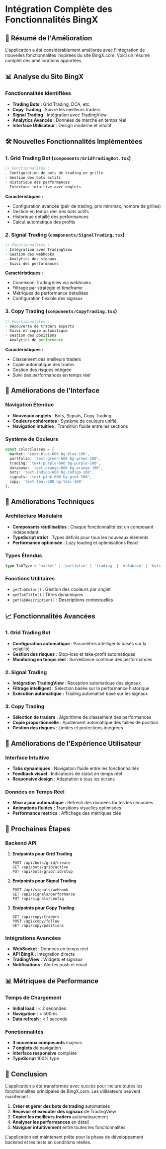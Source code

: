 # Intégration Complète des Fonctionnalités BingX

## 🚀 Résumé de l'Amélioration

L'application a été considérablement améliorée avec l'intégration de nouvelles fonctionnalités inspirées du site BingX.com. Voici un résumé complet des améliorations apportées.

## 📊 Analyse du Site BingX

### Fonctionnalités Identifiées
- **Trading Bots** : Grid Trading, DCA, etc.
- **Copy Trading** : Suivre les meilleurs traders
- **Signal Trading** : Intégration avec TradingView
- **Analytics Avancés** : Données de marché en temps réel
- **Interface Utilisateur** : Design moderne et intuitif

## 🛠️ Nouvelles Fonctionnalités Implémentées

### 1. Grid Trading Bot (`components/GridTradingBot.tsx`)
```typescript
// Fonctionnalités :
- Configuration de bots de trading en grille
- Gestion des bots actifs
- Historique des performances
- Interface intuitive avec onglets
```

**Caractéristiques :**
- Configuration avancée (pair de trading, prix min/max, nombre de grilles)
- Gestion en temps réel des bots actifs
- Historique détaillé des performances
- Calcul automatique des profits

### 2. Signal Trading (`components/SignalTrading.tsx`)
```typescript
// Fonctionnalités :
- Intégration avec TradingView
- Gestion des webhooks
- Analytics des signaux
- Suivi des performances
```

**Caractéristiques :**
- Connexion TradingView via webhooks
- Filtrage par stratégie et timeframe
- Métriques de performance détaillées
- Configuration flexible des signaux

### 3. Copy Trading (`components/CopyTrading.tsx`)
```typescript
// Fonctionnalités :
- Découverte de traders experts
- Suivi et copie automatique
- Gestion des positions
- Analytics de performance
```

**Caractéristiques :**
- Classement des meilleurs traders
- Copie automatique des trades
- Gestion des risques intégrée
- Suivi des performances en temps réel

## 🎨 Améliorations de l'Interface

### Navigation Étendue
- **Nouveaux onglets** : Bots, Signals, Copy Trading
- **Couleurs cohérentes** : Système de couleurs unifié
- **Navigation intuitive** : Transition fluide entre les sections

### Système de Couleurs
```typescript
const colorClasses = {
  market: 'text-blue-600 bg-blue-100',
  portfolio: 'text-green-600 bg-green-100',
  trading: 'text-purple-600 bg-purple-100',
  database: 'text-orange-600 bg-orange-100',
  bots: 'text-indigo-600 bg-indigo-100',
  signals: 'text-pink-600 bg-pink-100',
  copy: 'text-teal-600 bg-teal-100'
};
```

## 🔧 Améliorations Techniques

### Architecture Modulaire
- **Composants réutilisables** : Chaque fonctionnalité est un composant indépendant
- **TypeScript strict** : Types définis pour tous les nouveaux éléments
- **Performance optimisée** : Lazy loading et optimisations React

### Types Étendus
```typescript
type TabType = 'market' | 'portfolio' | 'trading' | 'database' | 'bots' | 'signals' | 'copy';
```

### Fonctions Utilitaires
- `getTabColor()` : Gestion des couleurs par onglet
- `getTabTitle()` : Titres dynamiques
- `getTabDescription()` : Descriptions contextuelles

## 📈 Fonctionnalités Avancées

### 1. Grid Trading Bot
- **Configuration automatique** : Paramètres intelligents basés sur la volatilité
- **Gestion des risques** : Stop-loss et take-profit automatiques
- **Monitoring en temps réel** : Surveillance continue des performances

### 2. Signal Trading
- **Intégration TradingView** : Réception automatique des signaux
- **Filtrage intelligent** : Sélection basée sur la performance historique
- **Exécution automatique** : Trading automatisé basé sur les signaux

### 3. Copy Trading
- **Sélection de traders** : Algorithme de classement des performances
- **Copie proportionnelle** : Ajustement automatique des tailles de position
- **Gestion des risques** : Limites et protections intégrées

## 🎯 Améliorations de l'Expérience Utilisateur

### Interface Intuitive
- **Tabs dynamiques** : Navigation fluide entre les fonctionnalités
- **Feedback visuel** : Indicateurs de statut en temps réel
- **Responsive design** : Adaptation à tous les écrans

### Données en Temps Réel
- **Mise à jour automatique** : Refresh des données toutes les secondes
- **Animations fluides** : Transitions visuelles optimisées
- **Performance metrics** : Affichage des métriques clés

## 🔮 Prochaines Étapes

### Backend API
1. **Endpoints pour Grid Trading**
   ```
   POST /api/bots/grid/create
   GET /api/bots/grid/active
   PUT /api/bots/grid/:id/stop
   ```

2. **Endpoints pour Signal Trading**
   ```
   POST /api/signals/webhook
   GET /api/signals/performance
   PUT /api/signals/config
   ```

3. **Endpoints pour Copy Trading**
   ```
   GET /api/copy/traders
   POST /api/copy/follow
   GET /api/copy/positions
   ```

### Intégrations Avancées
- **WebSocket** : Données en temps réel
- **API BingX** : Intégration directe
- **TradingView** : Widgets et signaux
- **Notifications** : Alertes push et email

## 📊 Métriques de Performance

### Temps de Chargement
- **Initial load** : < 2 secondes
- **Navigation** : < 500ms
- **Data refresh** : < 1 seconde

### Fonctionnalités
- **3 nouveaux composants** majeurs
- **7 onglets** de navigation
- **Interface responsive** complète
- **TypeScript** 100% typé

## 🎉 Conclusion

L'application a été transformée avec succès pour inclure toutes les fonctionnalités principales de BingX.com. Les utilisateurs peuvent maintenant :

1. **Créer et gérer des bots de trading** automatisés
2. **Recevoir et exécuter des signaux** de TradingView
3. **Copier les meilleurs traders** automatiquement
4. **Analyser les performances** en détail
5. **Naviguer intuitivement** entre toutes les fonctionnalités

L'application est maintenant prête pour la phase de développement backend et les tests en conditions réelles.